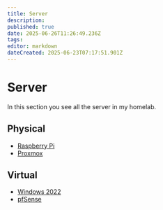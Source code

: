 ```yaml
---
title: Server
description: 
published: true
date: 2025-06-26T11:26:49.236Z
tags: 
editor: markdown
dateCreated: 2025-06-23T07:17:51.901Z
---
```


# Server
In this section you see all the server in my homelab.


## Physical
- [Raspberry Pi](/home-lab/Server/raspberrypi)
- [Proxmox](/home-lab/Server/Proxmox)

## Virtual
- [Windows 2022](/home-lab/Server/Windows2022)
- [pfSense](/home-lab/Server/pfsense)
